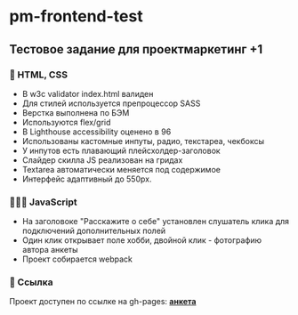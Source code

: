 # pm-frontend-test

## Тестовое задание для проектмаркетинг +1

### 🧥 HTML, CSS

- В w3c validator index.html валиден
- Для стилей используется препроцессор SASS
- Верстка выполнена по БЭМ
- Используются flex/grid
- В Lighthouse accessibility оценено в 96
- Использованы кастомные инпуты, радио, текстареа, чекбоксы
- У инпутов есть плавающий плейсхолдер-заголовок
- Слайдер скилла JS реализован на гридах
- Textarea автоматически меняется под содержимое
- Интерфейс адаптивный до 550px.

### 👨🏻‍💻 JavaScript

- На заголовоке "Расскажите о себе" установлен слушатель клика для подключений дополнительных полей
- Один клик открывает поле хобби, двойной клик - фотографию автора анкеты
- Проект собирается webpack

### 🔗 Ссылка

Проект доступен по ссылке на gh-pages: **[анкета](https://comediant24.github.io/pm-frontend-test/)**
